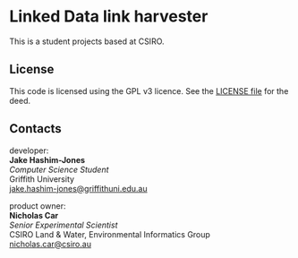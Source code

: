 # Linked Data link harvester
This is a student projects based at CSIRO.  


## License
This code is licensed using the GPL v3 licence. See the [LICENSE file](LICENSE) for the deed.


## Contacts
developer:  
**Jake Hashim-Jones**  
*Computer Science Student*  
Griffith University  
<jake.hashim-jones@griffithuni.edu.au>

product owner:  
**Nicholas Car**  
*Senior Experimental Scientist*  
CSIRO Land & Water, Environmental Informatics Group  
<nicholas.car@csiro.au>



